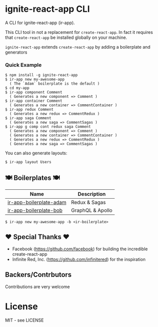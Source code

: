 # ignite-react-app CLI

A CLI for ignite-react-app (ir-app).

This CLI tool in not a replacement for `create-react-app`. In fact it requires that `create-react-app` be installed globally on your machine.

`ignite-react-app` extends `create-react-app` by adding a boilerplate and generators

### Quick Example

```
$ npm install -g ignite-react-app
$ ir-app new my-awesome-app
  ( The `Adam` boilerplate is the default )
$ cd my-app
$ ir-app component Comment
  ( Generates a new component => Comment )
$ ir-app container Comment
  ( Generates a new container => CommentContainer )
$ ir-app redux Comment
  ( Generates a new redux => CommentRedux )
$ ir-app saga Comment
  ( Generates a new saga => CommentSagas )
$ ir-app g comp cont redux saga Comment
  ( Generates a new component => Comment )
  ( Generates a new container => CommentContainer )
  ( Generates a new redux => CommentRedux )
  ( Generates a new saga => CommentSagas )
```

You can also generate layouts:
```
$ ir-app layout Users
```
## :plate_with_cutlery: Boilerplates :plate_with_cutlery:

| Name | Description |
|------|-------------|
| [ir-app-boilerplate-adam](https://github.com/bjonamu/ir-app-boilerplate-adam) | Redux & Sagas |
| [ir-app-boilerplate-bob](https://github.com/bjonamu/ir-app-boilerplate-bob) | GraphQL & Apollo |


```
$ ir-app new my-awesome-app -b <ir-boilerplate>
```

## :heart: Special Thanks :heart:

- Facebook (<https://github.com/facebook>) for building the incredible create-react-app
- Infinite Red, Inc. (<https://github.com/infinitered>) for the inspiration

## Backers/Contrbutors

Contributions are very welcome

# License

MIT - see LICENSE

